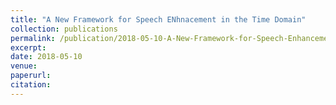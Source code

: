 ```yaml
---
title: "A New Framework for Speech ENhnacement in the Time Domain"
collection: publications
permalink: /publication/2018-05-10-A-New-Framework-for-Speech-Enhancement-in-the-Time-Domain-3.md
excerpt: 
date: 2018-05-10
venue: 
paperurl:
citation:
---
```

